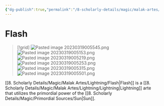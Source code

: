 ```yaml
---
{"dg-publish":true,"permalink":"/8-scholarly-details/magic/malak-artes/lightning/flash/","noteIcon":""}
---
```


# Flash

>[!grid]
>![Pasted image 20230319005545.png](/img/user/x.%20Assets/Attachments/Pasted%20image%2020230319005545.png)
>![Pasted image 20230319005153.png](/img/user/x.%20Assets/Attachments/Pasted%20image%2020230319005153.png)
>![Pasted image 20230319005219.png](/img/user/x.%20Assets/Attachments/Pasted%20image%2020230319005219.png)
>![Pasted image 20230319005253.png](/img/user/x.%20Assets/Attachments/Pasted%20image%2020230319005253.png)
>![Pasted image 20230319005315.png](/img/user/x.%20Assets/Attachments/Pasted%20image%2020230319005315.png)
>![Pasted image 20230319005501.png](/img/user/x.%20Assets/Attachments/Pasted%20image%2020230319005501.png)

[[8. Scholarly Details/Magic/Malak Artes/Lightning/Flash\|Flash]] is a [[8. Scholarly Details/Magic/Malak Artes/Lightning/Lightning\|Lightning]] arte that utilizes the primordial power of the [[8. Scholarly Details/Magic/Primordial Sources/Sun\|Sun]].